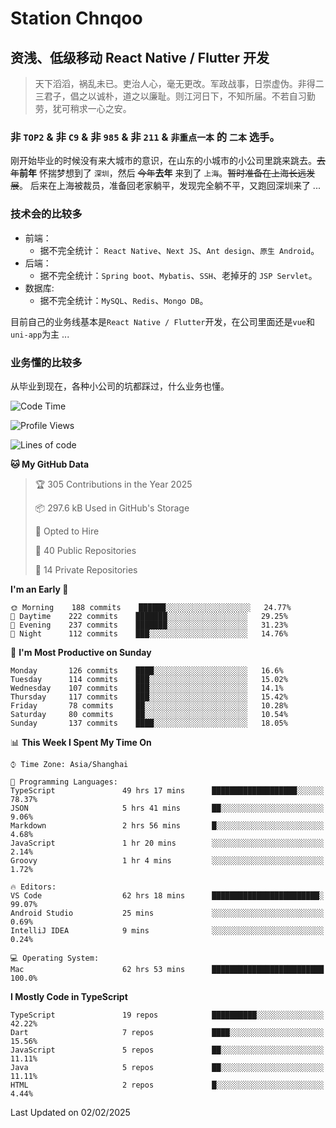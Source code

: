 # Station Chnqoo

## 资浅、低级移动 React Native / Flutter 开发

> 天下滔滔，祸乱未已。吏治人心，毫无更改。军政战事，日崇虚伪。非得二三君子，倡之以诚朴，道之以廉耻。则江河日下，不知所届。不若自习勤劳，犹可稍求一心之安。

### 非 `TOP2` & 非 `C9` & 非 `985` & 非 `211` & `非重点一本` 的 `二本` 选手。

刚开始毕业的时候没有来大城市的意识，在山东的小城市的小公司里跳来跳去。~~去年~~**前年** 怀揣梦想到了 `深圳`，然后 ~~今年~~**去年** 来到了 `上海`。~~暂时准备在上海长远发展~~。
后来在上海被裁员，准备回老家躺平，发现完全躺不平，又跑回深圳来了 ...

### 技术会的比较多

- 前端：
  - 据不完全统计： `React Native`、`Next JS`、`Ant design`、`原生 Android`。
- 后端：
  - 据不完全统计：`Spring boot`、`Mybatis`、`SSH`、老掉牙的 `JSP Servlet`。
- 数据库:
  - 据不完全统计：`MySQL`、`Redis`、`Mongo DB`。

目前自己的业务线基本是`React Native / Flutter`开发，在公司里面还是`vue`和`uni-app`为主 ...

### 业务懂的比较多

从毕业到现在，各种小公司的坑都踩过，什么业务也懂。

<!--START_SECTION:waka-->
![Code Time](http://img.shields.io/badge/Code%20Time-7%2C421%20hrs%2021%20mins-blue)

![Profile Views](http://img.shields.io/badge/Profile%20Views-0-blue)

![Lines of code](https://img.shields.io/badge/From%20Hello%20World%20I%27ve%20Written-494%20Thousand%20lines%20of%20code-blue)

**🐱 My GitHub Data** 

> 🏆 305 Contributions in the Year 2025
 > 
> 📦 297.6 kB Used in GitHub's Storage 
 > 
> 💼 Opted to Hire
 > 
> 📜 40 Public Repositories 
 > 
> 🔑 14 Private Repositories  
 > 
**I'm an Early 🐤** 

```text
🌞 Morning    188 commits    ██████░░░░░░░░░░░░░░░░░░░   24.77% 
🌆 Daytime    222 commits    ███████░░░░░░░░░░░░░░░░░░   29.25% 
🌃 Evening    237 commits    ███████░░░░░░░░░░░░░░░░░░   31.23% 
🌙 Night      112 commits    ███░░░░░░░░░░░░░░░░░░░░░░   14.76%

```
📅 **I'm Most Productive on Sunday** 

```text
Monday       126 commits    ████░░░░░░░░░░░░░░░░░░░░░   16.6% 
Tuesday      114 commits    ███░░░░░░░░░░░░░░░░░░░░░░   15.02% 
Wednesday    107 commits    ███░░░░░░░░░░░░░░░░░░░░░░   14.1% 
Thursday     117 commits    ███░░░░░░░░░░░░░░░░░░░░░░   15.42% 
Friday       78 commits     ██░░░░░░░░░░░░░░░░░░░░░░░   10.28% 
Saturday     80 commits     ██░░░░░░░░░░░░░░░░░░░░░░░   10.54% 
Sunday       137 commits    ████░░░░░░░░░░░░░░░░░░░░░   18.05%

```


📊 **This Week I Spent My Time On** 

```text
⌚︎ Time Zone: Asia/Shanghai

💬 Programming Languages: 
TypeScript               49 hrs 17 mins      ███████████████████░░░░░░   78.37% 
JSON                     5 hrs 41 mins       ██░░░░░░░░░░░░░░░░░░░░░░░   9.06% 
Markdown                 2 hrs 56 mins       █░░░░░░░░░░░░░░░░░░░░░░░░   4.68% 
JavaScript               1 hr 20 mins        ░░░░░░░░░░░░░░░░░░░░░░░░░   2.14% 
Groovy                   1 hr 4 mins         ░░░░░░░░░░░░░░░░░░░░░░░░░   1.72%

🔥 Editors: 
VS Code                  62 hrs 18 mins      ████████████████████████░   99.07% 
Android Studio           25 mins             ░░░░░░░░░░░░░░░░░░░░░░░░░   0.69% 
IntelliJ IDEA            9 mins              ░░░░░░░░░░░░░░░░░░░░░░░░░   0.24%

💻 Operating System: 
Mac                      62 hrs 53 mins      █████████████████████████   100.0%

```

**I Mostly Code in TypeScript** 

```text
TypeScript               19 repos            ██████████░░░░░░░░░░░░░░░   42.22% 
Dart                     7 repos             ████░░░░░░░░░░░░░░░░░░░░░   15.56% 
JavaScript               5 repos             ██░░░░░░░░░░░░░░░░░░░░░░░   11.11% 
Java                     5 repos             ██░░░░░░░░░░░░░░░░░░░░░░░   11.11% 
HTML                     2 repos             █░░░░░░░░░░░░░░░░░░░░░░░░   4.44%

```



 Last Updated on 02/02/2025
<!--END_SECTION:waka-->

<!---
ChenqiaoStation/ChenqiaoStation is a ✨ special ✨ repository because its `README.md` (this file) appears on your GitHub profile.
You can click the Preview link to take a look at your changes.
--->
